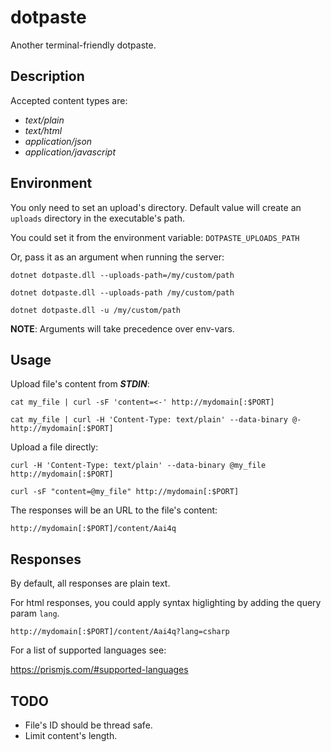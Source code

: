 # dotpaste

Another terminal-friendly dotpaste.

## Description

Accepted content types are:

- _text/plain_
- _text/html_
- _application/json_
- _application/javascript_

## Environment

You only need to set an upload's directory. Default value will create an `uploads` directory in the executable's path.

You could set it from the environment variable: `DOTPASTE_UPLOADS_PATH`

Or, pass it as an argument when running the server:

`dotnet dotpaste.dll --uploads-path=/my/custom/path`

`dotnet dotpaste.dll --uploads-path /my/custom/path`

`dotnet dotpaste.dll -u /my/custom/path`

**NOTE**: Arguments will take precedence over env-vars.

## Usage

Upload file's content from ___STDIN___:

`cat my_file | curl -sF 'content=<-' http://mydomain[:$PORT]`

`cat my_file | curl -H 'Content-Type: text/plain' --data-binary @- http://mydomain[:$PORT]`

Upload a file directly:

`curl -H 'Content-Type: text/plain' --data-binary @my_file http://mydomain[:$PORT]`

`curl -sF "content=@my_file" http://mydomain[:$PORT]`

The responses will be an URL to the file's content:

`http://mydomain[:$PORT]/content/Aai4q`

## Responses

By default, all responses are plain text.

For html responses, you could apply syntax higlighting by adding the query param `lang`.

`http://mydomain[:$PORT]/content/Aai4q?lang=csharp`

For a list of supported languages see:

https://prismjs.com/#supported-languages

## TODO

- File's ID should be thread safe.
- Limit content's length.